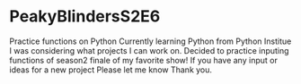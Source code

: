 # PeakyBlindersS2E6
Practice functions on Python 
Currently learning Python
from Python Institue
I was considering what projects I can work on.
Decided to practice inputing functions of season2 finale 
of my favorite show!
If you have any input or ideas for a new project
Please let me know
Thank you. 
